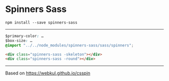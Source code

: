 # Spinners Sass

`npm install --save spinners-sass`

---
```css
$primary-color: …
$box-size: …
@import "../../node_modules/spinners-sass/sass/spinners";
```

```html
<div class="spinners-sass -skeleton"></div>
<div class="spinners-sass -round"></div>
```

---
Based on https://webkul.github.io/csspin